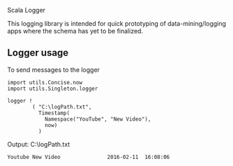 Scala Logger

This logging library is intended for quick prototyping of data-mining/logging apps where the schema has yet to be finalized.

## Logger usage
To send messages to the logger

```
import utils.Concise.now
import utils.Singleton.logger

logger !
        ( "C:\logPath.txt",
          Timestamp(
            Namespace("YouTube", "New Video"),
            now)
          )
```
Output: C:\logPath.txt
```
Youtube New Video               2016-02-11	16:08:06
```
